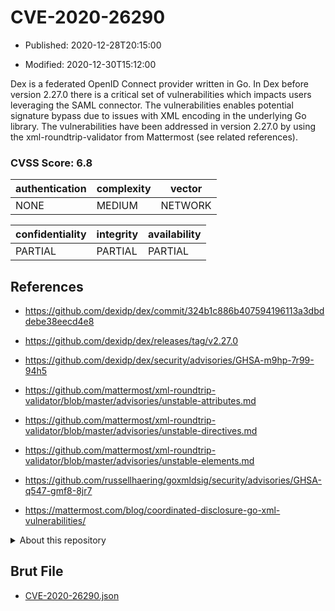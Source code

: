 # CVE-2020-26290

- Published: 2020-12-28T20:15:00

- Modified: 2020-12-30T15:12:00

Dex is a federated OpenID Connect provider written in Go. In Dex before version 2.27.0 there is a critical set of vulnerabilities which impacts users leveraging the SAML connector. The vulnerabilities enables potential signature bypass due to issues with XML encoding in the underlying Go library. The vulnerabilities have been addressed in version 2.27.0 by using the xml-roundtrip-validator from Mattermost (see related references).

### CVSS Score: **6.8**

| authentication | complexity | vector |
| --- | --- | --- |
| NONE | MEDIUM | NETWORK |

| confidentiality | integrity | availability |
| --- | --- | --- |
| PARTIAL | PARTIAL | PARTIAL |

## References

* https://github.com/dexidp/dex/commit/324b1c886b407594196113a3dbddebe38eecd4e8

* https://github.com/dexidp/dex/releases/tag/v2.27.0

* https://github.com/dexidp/dex/security/advisories/GHSA-m9hp-7r99-94h5

* https://github.com/mattermost/xml-roundtrip-validator/blob/master/advisories/unstable-attributes.md

* https://github.com/mattermost/xml-roundtrip-validator/blob/master/advisories/unstable-directives.md

* https://github.com/mattermost/xml-roundtrip-validator/blob/master/advisories/unstable-elements.md

* https://github.com/russellhaering/goxmldsig/security/advisories/GHSA-q547-gmf8-8jr7

* https://mattermost.com/blog/coordinated-disclosure-go-xml-vulnerabilities/

<details>
<summary>About this repository</summary> 

  This repository is part of the project [Live Hack CVE](https://github.com/Live-Hack-CVE). Main website can be found [www.live-hack.org](https://www.live-hack.org) 
  
  Made by [Sn0wAlice](https://github.com/Sn0wAlice) for the people that care about security and need to have a feed of the latest CVEs. Hope you enjoy it, don't forget to star the repo and follow me on [Twitter](https://twitter.com/Sn0wAlice) and [Github](https://github.com/Sn0wAlice). And that is my [personnal website](https://www.alice-snow.me/)

  - [Home Page](https://github.com/Live-Hack-CVE)
  - [Framework](https://github.com/Live-Hack-CVE/cve-framework)
  - [CVE database](https://github.com/Live-Hack-CVE/full_database)
  - [Changelog](https://github.com/Live-Hack-CVE/Changelog)
</details>

## Brut File

* [CVE-2020-26290.json](https://raw.githubusercontent.com/Live-Hack-CVE/full_database/main/cves/2020/CVE-2020-26290.json)

